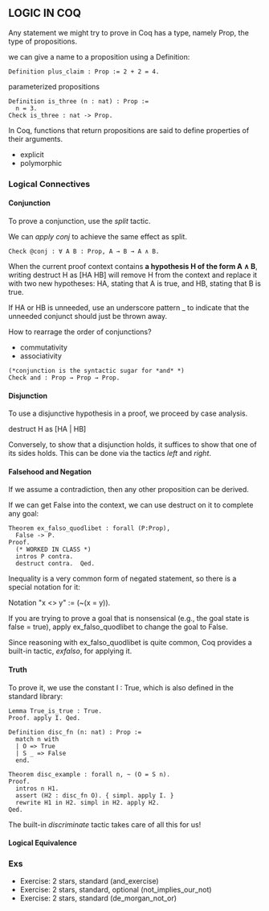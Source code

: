 ## LOGIC IN COQ
Any statement we might try to prove in Coq has a type, namely Prop, the type of propositions.

we can give a name to a proposition using a Definition:  
~~~Coq
Definition plus_claim : Prop := 2 + 2 = 4.
~~~

parameterized propositions 
~~~Coq
Definition is_three (n : nat) : Prop :=
  n = 3.
Check is_three : nat -> Prop.
~~~

In Coq, functions that return propositions are said to define properties of their arguments.
- explicit
- polymorphic
### Logical Connectives
#### Conjunction
To prove a conjunction, use the *split* tactic.  

We can *apply conj* to achieve the same effect as split.

~~~Coq
Check @conj : ∀ A B : Prop, A → B → A ∧ B.
~~~


When the current proof context contains **a hypothesis H of the form A ∧ B**, writing destruct H as [HA HB] will remove H from the context and replace it with two new hypotheses: HA, stating that A is true, and HB, stating that B is true.

If HA or HB is unneeded, use an underscore pattern _ to indicate that the unneeded conjunct should just be thrown away.

How to rearrage the order of conjunctions? 
- commutativity
- associativity

~~~Coq
(*conjunction is the syntactic sugar for *and* *)
Check and : Prop → Prop → Prop.
~~~

#### Disjunction
To use a disjunctive hypothesis in a proof, we proceed by case analysis. 

destruct H as [HA | HB]

Conversely, to show that a disjunction holds, it suffices to show that one of its sides holds. This can be done via the tactics *left* and *right*.

#### Falsehood and Negation
If we assume a contradiction, then any other proposition can be derived.

If we can get False into the context, we can use destruct on it to complete any goal:
~~~Coq
Theorem ex_falso_quodlibet : forall (P:Prop),
  False -> P.
Proof.
  (* WORKED IN CLASS *)
  intros P contra.
  destruct contra.  Qed.
~~~
Inequality is a very common form of negated statement, so there is a special notation for it:

Notation "x <> y" := (~(x = y)).

If you are trying to prove a goal that is nonsensical (e.g., the goal state is false = true), apply ex_falso_quodlibet to change the goal to False.

Since reasoning with ex_falso_quodlibet is quite common, Coq provides a built-in tactic, *exfalso*, for applying it.

#### Truth
To prove it, we use the constant I : True, which is also defined in the standard library:

~~~Coq
Lemma True_is_true : True.
Proof. apply I. Qed.

Definition disc_fn (n: nat) : Prop :=
  match n with
  | O => True
  | S _ => False
  end.

Theorem disc_example : forall n, ~ (O = S n).
Proof.
  intros n H1.
  assert (H2 : disc_fn O). { simpl. apply I. }
  rewrite H1 in H2. simpl in H2. apply H2.
Qed.
~~~

The built-in *discriminate* tactic takes care of all this for us!

#### Logical Equivalence


### Exs
- Exercise: 2 stars, standard (and_exercise)
- Exercise: 2 stars, standard, optional (not_implies_our_not)
- Exercise: 2 stars, standard (de_morgan_not_or)